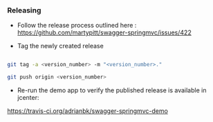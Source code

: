 ### Releasing 

- Follow the release process outlined here : https://github.com/martypitt/swagger-springmvc/issues/422  

- Tag the newly created release

```bash 

git tag -a <version_number> -m "<version_number>."

git push origin <version_number>

```

- Re-run the demo app to verify the published release is available in jcenter:

https://travis-ci.org/adrianbk/swagger-springmvc-demo